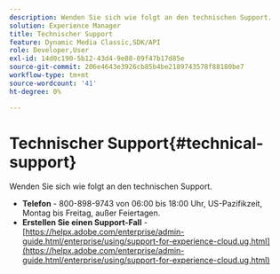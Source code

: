 ```yaml
---
description: Wenden Sie sich wie folgt an den technischen Support.
solution: Experience Manager
title: Technischer Support
feature: Dynamic Media Classic,SDK/API
role: Developer,User
exl-id: 14d0c190-5b12-43d4-9e88-09f47b17d85e
source-git-commit: 206e4643e3926cb85b4be2189743578f88180be7
workflow-type: tm+mt
source-wordcount: '41'
ht-degree: 0%

---
```


# Technischer Support{#technical-support}

Wenden Sie sich wie folgt an den technischen Support.

* **Telefon** - 800-898-9743 von 06:00 bis 18:00 Uhr, US-Pazifikzeit, Montag bis Freitag, außer Feiertagen.
* **Erstellen Sie einen Support-Fall** - [https://helpx.adobe.com/enterprise/admin-guide.html/enterprise/using/support-for-experience-cloud.ug.html](https://helpx.adobe.com/enterprise/admin-guide.html/enterprise/using/support-for-experience-cloud.ug.html)
